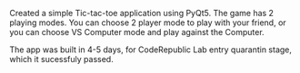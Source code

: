 Created a simple Tic-tac-toe application using PyQt5. The game has 2 playing modes. You can choose 2 player mode to play with your friend, or
you can choose VS Computer mode and play against the Computer.

The app was built in 4-5 days, for CodeRepublic Lab entry quarantin stage, which it sucessfuly passed. 
